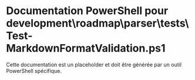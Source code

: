 # Documentation PowerShell pour development\roadmap\parser\tests\Test-MarkdownFormatValidation.ps1

Cette documentation est un placeholder et doit être générée par un outil PowerShell spécifique.
